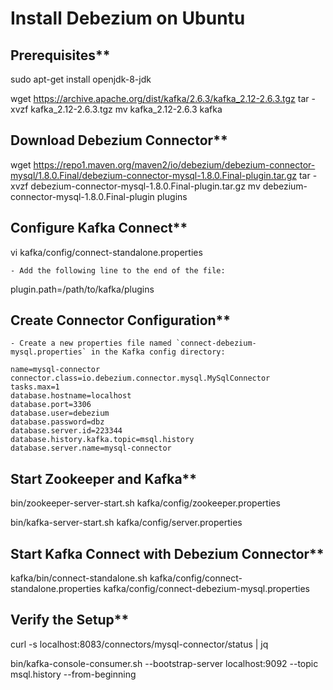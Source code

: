 # Install Debezium on Ubuntu


## Prerequisites**  

  sudo apt-get install openjdk-8-jdk

  wget https://archive.apache.org/dist/kafka/2.6.3/kafka_2.12-2.6.3.tgz
  tar -xvzf kafka_2.12-2.6.3.tgz
  mv kafka_2.12-2.6.3 kafka


## Download Debezium Connector**  

  wget https://repo1.maven.org/maven2/io/debezium/debezium-connector-mysql/1.8.0.Final/debezium-connector-mysql-1.8.0.Final-plugin.tar.gz
  tar -xvzf debezium-connector-mysql-1.8.0.Final-plugin.tar.gz
  mv debezium-connector-mysql-1.8.0.Final-plugin plugins
  

## Configure Kafka Connect**  

  vi kafka/config/connect-standalone.properties
 
	- Add the following line to the end of the file:


  plugin.path=/path/to/kafka/plugins
  

## Create Connector Configuration** 
 
	- Create a new properties file named `connect-debezium-mysql.properties` in the Kafka config directory:

  ```properties
  name=mysql-connector
  connector.class=io.debezium.connector.mysql.MySqlConnector
  tasks.max=1
  database.hostname=localhost
  database.port=3306
  database.user=debezium
  database.password=dbz
  database.server.id=223344
  database.history.kafka.topic=msql.history
  database.server.name=mysql-connector
  ```

## Start Zookeeper and Kafka**  

  bin/zookeeper-server-start.sh kafka/config/zookeeper.properties
  
  bin/kafka-server-start.sh kafka/config/server.properties
  

## Start Kafka Connect with Debezium Connector**  

  kafka/bin/connect-standalone.sh kafka/config/connect-standalone.properties kafka/config/connect-debezium-mysql.properties
  

## Verify the Setup**  

  curl -s localhost:8083/connectors/mysql-connector/status | jq
  
  bin/kafka-console-consumer.sh --bootstrap-server localhost:9092 --topic msql.history --from-beginning
 

